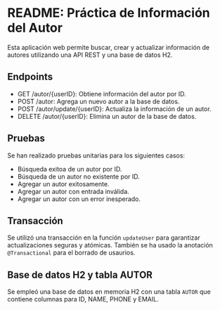 # README: Práctica de Información del Autor

Esta aplicación web permite buscar, crear y actualizar información de autores utilizando una API REST y una base de datos H2.

## Endpoints

- GET /autor/{userID}: Obtiene información del autor por ID.
- POST /autor: Agrega un nuevo autor a la base de datos.
- POST /autor/update/{userID}: Actualiza la información de un autor.
- DELETE /autor/{userID}: Elimina un autor de la base de datos.

## Pruebas

Se han realizado pruebas unitarias para los siguientes casos:

- Búsqueda exitoa de un autor por ID.
- Búsqueda de un autor no existente por ID.
- Agregar un autor exitosamente.
- Agregar un autor con entrada inválida.
- Agregar un autor con un error inesperado.


## Transacción

Se utilizó una transacción en la función `updateUser` para garantizar actualizaciones seguras y atómicas. También se ha usado la anotación `@Transactional` para el borrado de usaurios.

## Base de datos H2 y tabla AUTOR

Se empleó una base de datos en memoria H2 con una tabla `AUTOR` que contiene columnas para ID, NAME, PHONE y EMAIL.
